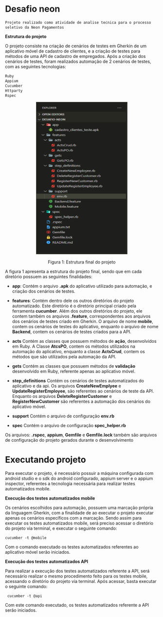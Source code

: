 # Desafio neon

    Projeto realizado como atividade de analise tecnica para o processo seletivo da Neon Pagamentos
    
    
**Estrutura do projeto**

O projeto consiste na criação de cenários de testes em Gherkin de um aplicativo móvel de cadastro de clientes, e a criação de testes para métodos de uma API  de cadastro de empregados. Após a criação dos cenários de testes, foram realizados automação de 2 cenários de testes, com as seguintes tecnologias: 

    Ruby
    Appium
    Cucumber
    Httparty
    Rspec
    

 <p align="center">
  <img width="300px" height="500px" src="https://github.com/LukasRibeiro/desafio-neon/blob/desafio/imagens/estrutura%20projeto.PNG">
</p>

    
<p align="center">Figura 1: Estrutura final do projeto<p align="center">
    
    

A figura 1 apresenta a estrutura do projeto final, sendo que em cada diretório possuem as seguintes finalidades: 

- **app**: Contém o arquivo **.apk** do aplicativo utilizado para automação, e criação dos cenários de testes.

- **features**: Contém dentro dele os outros diretórios do projeto automatizado. Este diretório é o diretório principal criado pela ferramenta **cucumber**. Além dos outros diretórios do projeto, ele contem também os arquivos **.feature**, correspondentes aos arquivos dos cenários de testes criado em Gherkin. O arquivo de nome **mobile**, contem os cenários de testes do aplicativo, enquanto o arquivo de nome **Backend**, contem os cenários de testes criados para a API.

- **acts** Contém as classes que possuem métodos de **ação**, desenvolvidos em Ruby. A Classe **AtcsPO**, contem os métodos utilizados na automação do aplicativo, enquanto a classe **ActsCrud**, contem os métodos que são utilizados pela automação da API.

- **gets** Contém as classes que possuem métodos de **validação** desenvolvido em Ruby, referente apenas ao aplicativo móvel.

- **step_definitions** Contém os cenários de testes automatizados do aplicativo e da api. Os arquivos **CreateNewEmplyee** e **UpdateRegisterEmployee**, são referentes ao cenários de teste da API. Enquanto os arquivos **DeleteRegisterCustomer** e **RegisterNewCustomer** são referentes a automação dos cenários do aplicativo móvel.

- **support** Contém o arquivo de configuração **env.rb**

- **spec** Contém o arquivo de configuração **spec_helper.rb**

Os arquivos: **.rspec**, **appium**, **Gemfile** e **Gemfile.lock** também são arquivos de configuração do projeto gerados durante o desenvolvimento

# Executando projeto

Para executar o projeto, é necessário possuir a máquina configurada com android studio e o sdk do android configurado, appium server e o appium inspector, referentes a tecnologia necessária para realizar testes automatizados mobile. 

**Execução dos testes automatizados mobile**

Os cenários escolhidos para automação, possuem uma marcação própria da linguagem Gherkin, com a finalidade de ao executar o projeto executar apenas os cenários específicos com a marcação. Sendo assim para executar os testes automatizados mobile, será preciso acessar o diretório do projeto via terminal, e executar o seguinte comando: 

    cucumber -t @mobile

Com o comando executado os testes automatizados referentes ao aplicativo móvel serão iniciados.


**Execução dos testes automatizados API**

Para realizar a execução dos testes automatizados referente a API, será necessário realizar o mesmo procedimento feito para os testes mobile, acessando o diretório do projeto via terminal. Após acessar, basta executar o seguinte comando:

     cucumber -t @api
     
Com este comando executado, os testes automatizados referente a API serão iniciados.


